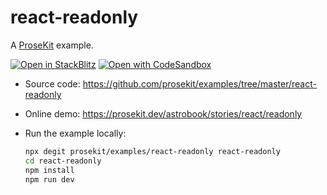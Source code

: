 # react-readonly

A [ProseKit](https://prosekit.dev) example.

[![Open in StackBlitz](https://developer.stackblitz.com/img/open_in_stackblitz.svg)](https://stackblitz.com/github/prosekit/examples/tree/master/react-readonly)
[![Open with CodeSandbox](https://assets.codesandbox.io/github/button-edit-lime.svg)](https://codesandbox.io/p/sandbox/github/prosekit/examples/tree/master/react-readonly)

- Source code: https://github.com/prosekit/examples/tree/master/react-readonly
- Online demo: https://prosekit.dev/astrobook/stories/react/readonly
- Run the example locally:

  ```bash
  npx degit prosekit/examples/react-readonly react-readonly
  cd react-readonly
  npm install
  npm run dev
  ```
